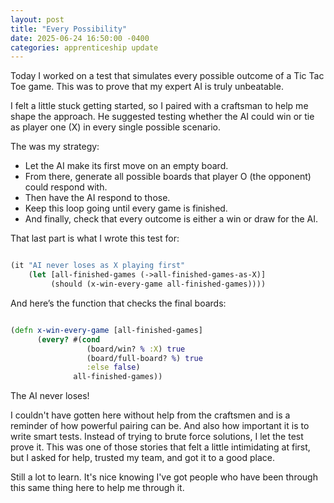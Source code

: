 ```yaml
---
layout: post
title: "Every Possibility"
date: 2025-06-24 16:50:00 -0400
categories: apprenticeship update
---
```


Today I worked on a test that simulates every possible outcome of a
Tic Tac Toe game. This was to prove that my expert AI is truly unbeatable.

I felt a little stuck getting started, so I paired with a craftsman to help
me shape the approach. He suggested testing whether the AI could
win or tie as player one (X) in every single possible scenario.

The was my strategy:

- Let the AI make its first move on an empty board.
- From there, generate all possible boards that player O (the opponent) could respond with.
- Then have the AI respond to those.
- Keep this loop going until every game is finished.
- And finally, check that every outcome is either a win or draw for the AI.

That last part is what I wrote this test for:

```clojure

(it "AI never loses as X playing first"
    (let [all-finished-games (->all-finished-games-as-X)]
         (should (x-win-every-game all-finished-games))))

```

And here’s the function that checks the final boards:

```clojure

(defn x-win-every-game [all-finished-games]
      (every? #(cond
                 (board/win? % :X) true
                 (board/full-board? %) true
                 :else false)
              all-finished-games))

```

The AI never loses!

I couldn't have gotten here without help from the craftsmen and is a reminder
of how powerful pairing can be. And also how important it is to write smart
tests. Instead of trying to brute force solutions, I let the test prove it.
This was one of those stories that felt a little intimidating at first, but I
asked for help, trusted my team, and got it to a good place.

Still a lot to learn. It's nice knowing I've got people who have been through
this same thing here to help me through it. 